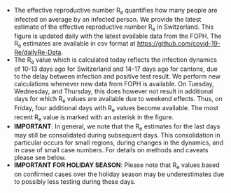 - The effective reproductive number R<sub>e</sub> quantifies how many people are infected on average by an infected person. We provide the latest estimate of the effective reproductive number R<sub>e</sub> in Switzerland. This figure is updated daily with the latest available data from the FOPH. The R<sub>e</sub> estimates are available in csv format at https://github.com/covid-19-Re/dailyRe-Data.
- The R<sub>e</sub> value which is calculated today reflects the infection dynamics of 10-13 days ago for Switzerland and 14-17 days ago for cantons, due to the delay between infection and positive test result. We perform new calculations whenever new data from FOPH is available. On Tuesday, Wednesday, and Thursday, this does however not result in additional days for which R<sub>e</sub> values are available due to weekend effects. Thus, on Friday, four additional days with R<sub>e</sub> values become available. The most recent R<sub>e</sub> value is marked with an asterisk in the figure.
- **IMPORTANT**: In general, we note that the R<sub>e</sub> estimates for the last days may still be consolidated during subsequent days. This consolidation in particular occurs for small regions, during changes in the dynamics, and in case of small case numbers. For details on methods and caveats please see below.
- **IMPORTANT FOR HOLIDAY SEASON**: Please note that R<sub>e</sub> values based on confirmed cases over the holiday season may be underestimates due to possibly less testing during these days.
